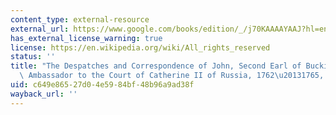 ```yaml
---
content_type: external-resource
external_url: https://www.google.com/books/edition/_/j70KAAAAYAAJ?hl=en&gbpv=1
has_external_license_warning: true
license: https://en.wikipedia.org/wiki/All_rights_reserved
status: ''
title: "The Despatches and Correspondence of John, Second Earl of Buckinghamshire,\
  \ Ambassador to the Court of Catherine II of Russia, 1762\u20131765, Vol. 1"
uid: c649e865-27d0-4e59-84bf-48b96a9ad38f
wayback_url: ''
---
```

